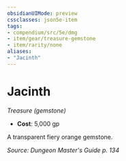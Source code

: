 ```yaml
---
obsidianUIMode: preview
cssclasses: json5e-item
tags:
- compendium/src/5e/dmg
- item/gear/treasure-gemstone
- item/rarity/none
aliases: 
- "Jacinth"
---
```

# Jacinth
*Treasure (gemstone)*  

- **Cost**: 5,000 gp

A transparent fiery orange gemstone.

*Source: Dungeon Master's Guide p. 134*